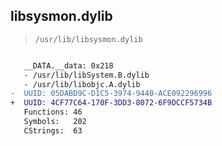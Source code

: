 ## libsysmon.dylib

> `/usr/lib/libsysmon.dylib`

```diff

   __DATA.__data: 0x218
   - /usr/lib/libSystem.B.dylib
   - /usr/lib/libobjc.A.dylib
-  UUID: 05DABD9C-D1C5-3974-9440-ACE092296996
+  UUID: 4CF77C64-170F-3DD3-8072-6F9DCCF5734B
   Functions: 46
   Symbols:   202
   CStrings:  63

```
